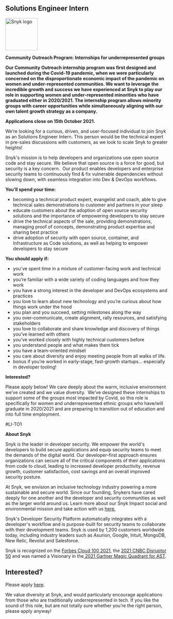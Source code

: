 Solutions Engineer Intern
---

<img src="https://res.cloudinary.com/snyk/image/upload/v1537345894/press-kit/brand/logo-black.png" width="100" alt="Snyk logo" />

<p><strong>Community Outreach Program: Internships for underrepresented groups&nbsp;</strong></p>
<p><strong>Our Community Outreach internship program was first designed and launched during the Covid-19 pandemic, when we were particularly concerned on the disproportionate economic impact of the pandemic on women and under-represented communities. </strong><strong>We want to leverage the incredible growth and success we have experienced at Snyk to play our role in supporting women and under-represented minorities who have graduated either in 2020/2021. The internship program allows minority groups with career opportunities while simultaneously aligning with our own talent growth strategy as a company.</strong></p>
<p><strong>Applications close on 15th October 2021.</strong></p>
<p><span style="font-weight: 400;">We’re looking for a curious, driven, and user-focused individual to join Snyk as an Solutions Engineer Intern. This person would be the technical expert in pre-sales discussions with customers, as we look to scale Snyk to greater heights!&nbsp;</span></p>
<p><span style="font-weight: 400;">Snyk's mission is to help developers and organizations use open source code and stay secure. We believe that open source is a force for good, but security is a key concern.&nbsp; Our product enables developers and enterprise security teams to continuously find &amp; fix vulnerable dependencies without slowing down, with seamless integration into Dev &amp; DevOps workflows.</span></p>
<p><strong>You’ll spend your time:</strong></p>
<ul>
<li style="font-weight: 400;"><span style="font-weight: 400;">becoming a technical product expert, evangelist and coach, able to give technical sales demonstrations to customer and partners in your sleep</span></li>
<li style="font-weight: 400;"><span style="font-weight: 400;">educate customers about the adoption of open source security solutions and the importance of empowering developers to stay secure</span></li>
<li style="font-weight: 400;"><span style="font-weight: 400;">drive the technical aspects of the sale, providing demonstrations, managing proof of concepts, demonstrating product expertise and sharing best practice</span></li>
<li style="font-weight: 400;"><span style="font-weight: 400;">drive adoption of security with open source, container, and Infrastructure as Code solutions, as well as helping to empower developers to stay secure&nbsp;</span></li>
</ul>
<p><strong>You should apply if:</strong></p>
<ul>
<li style="font-weight: 400;"><span style="font-weight: 400;">you've spent time in a mixture of customer-facing work and technical work</span></li>
<li style="font-weight: 400;"><span style="font-weight: 400;">you’re familiar with a wide variety of coding languages and how they work</span></li>
<li style="font-weight: 400;"><span style="font-weight: 400;">you have a strong interest in the developer and DevOps ecosystems and practices</span></li>
<li style="font-weight: 400;"><span style="font-weight: 400;">you love to learn about new technology and you’re curious about how things work under the hood</span></li>
<li style="font-weight: 400;"><span style="font-weight: 400;">you plan and you succeed, setting milestones along the way</span></li>
<li style="font-weight: 400;"><span style="font-weight: 400;">you over-communicate, create alignment, rally resources, and satisfying stakeholders</span></li>
<li style="font-weight: 400;"><span style="font-weight: 400;">you love to collaborate and share knowledge and discovery of things you’ve learned with others</span></li>
<li style="font-weight: 400;"><span style="font-weight: 400;">you’ve worked closely with highly technical customers before</span></li>
<li style="font-weight: 400;"><span style="font-weight: 400;">you understand people and what makes them tick</span></li>
<li style="font-weight: 400;"><span style="font-weight: 400;">you have a team-oriented mindset</span></li>
<li style="font-weight: 400;"><span style="font-weight: 400;">you care about diversity and enjoy meeting people from all walks of life.</span></li>
<li style="font-weight: 400;"><span style="font-weight: 400;">bonus if you’re worked in early-stage, fast-growth startups… especially in developer tooling!</span></li>
</ul>
<p><strong>Interested?</strong></p>
<p>Please apply below! We care deeply about the warm, inclusive environment we’ve created and we value diversity.&nbsp; We’ve designed these internships to support some of the groups most impacted by Covid, so this role is specifically for women and underrepresented ethnic groups who have/will graduate in 2020/2021 and are preparing to transition out of education and into full time employment.</p>
<p><span style="font-weight: 400;">#LI-TO1</span></p><div class="content-conclusion"><p><strong>About Snyk</strong></p>
<p><span style="font-weight: 400;">Snyk is the leader in developer security. We empower the world's developers to build secure applications and equip security teams to meet the demands of the digital world. Our developer-first approach ensures organizations can secure all of the critical components of their applications from code to cloud, leading to increased developer productivity, revenue growth, customer satisfaction, cost savings and an overall improved security posture.&nbsp;</span></p>
<p><span style="font-weight: 400;">At Snyk, we envision an inclusive technology industry powering a more sustainable and secure world.</span> <span style="font-weight: 400;">Since our founding, Snykers have cared deeply for one another and the developer and security communities as well as the larger world around us. Learn more about our Snyk Impact social and environmental mission and take action with us </span><a href="https://snyk.io/about/snyk-impact/"><span style="font-weight: 400;">here.</span></a></p>
<p><span style="font-weight: 400;">Snyk's Developer Security Platform automatically integrates with a developer's workflow and is purpose-built for security teams to collaborate with their development teams. Snyk is used by 1,200 customers worldwide today, including industry leaders such as Asurion, Google, Intuit, MongoDB, New Relic, Revolut and Salesforce.</span></p>
<p><span style="font-weight: 400;">Snyk is recognized on the </span><a href="https://www.forbes.com/cloud100/#6f24b5ba5f94"><span style="font-weight: 400;">Forbes Cloud 100 2021</span></a><span style="font-weight: 400;">, the </span><a href="https://www.cnbc.com/2021/05/25/these-are-the-2021-cnbc-disruptor-50-companies.html"><span style="font-weight: 400;">2021 CNBC Disruptor 50</span></a><span style="font-weight: 400;"> and was named a Visionary in the</span><a href="https://snyk.io/blog/snyk-visionary-2021-gartner-magic-quadrant-for-ast/"><span style="font-weight: 400;"> 2021 Gartner Magic Quadrant for AST</span></a><span style="font-weight: 400;">.</span></p></div>

Interested?
---

Please apply [here](https://boards.greenhouse.io/snyk/jobs/5580444002#app).

We value diversity at Snyk, and would particularly encourage applications from those who are traditionally underrepresented in tech.
If you like the sound of this role, but are not totally sure whether you’re the right person, please apply anyway!
